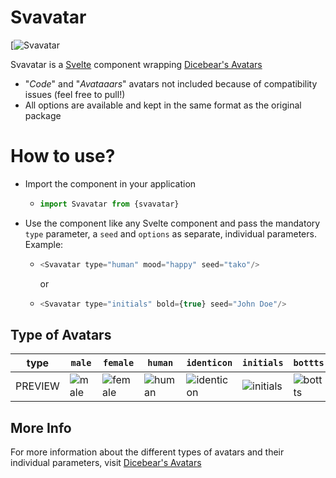 # Svavatar

[![Svavatar](https://gistcdn.githack.com/takoyaro/598dbd30e80846059b6a354d3277edba/raw/1cbc3afd32ba97d85f28f79806b1ce452a741568/svavatarlogo.svg)

Svavatar is a [Svelte](https://svelte.dev) component wrapping [Dicebear's Avatars](https://avatars.dicebear.com)

  - "*Code*" and "*Avataaars*" avatars not included because of compatibility issues (feel free to pull!)
  - All options are available and kept in the same format as the original package

# How to use?

  - Import the component in your application
    - ```js
      import Svavatar from {svavatar}
       ```
  - Use the component like any Svelte component and pass the mandatory `type` parameter, a `seed` and `options` as separate, individual parameters. Example:
    - ```js
      <Svavatar type="human" mood="happy" seed="tako"/>
      ```
      or
    - ```js
      <Svavatar type="initials" bold={true} seed="John Doe"/>
      ```

## Type of Avatars
| type | `male` | `female` | `human` | `identicon` | `initials` | `bottts` | `jdenticon` | `gridy` |
| ------ | ------ | ------ | ------ | ------ | ------ | ------ | ------ | ------ |
|PREVIEW|![male](https://avatars.dicebear.com/api/male/seed.svg)|![female](https://avatars.dicebear.com/api/female/seed.svg)|![human](https://avatars.dicebear.com/api/human/seed.svg)|![identicon](https://avatars.dicebear.com/api/identicon/seed.svg)|![initials](https://avatars.dicebear.com/api/initials/seed.svg)|![bottts](https://avatars.dicebear.com/api/bottts/seed.svg)|![jdenticon](https://avatars.dicebear.com/api/jdenticon/seed.svg)|![gridy](https://avatars.dicebear.com/api/gridy/seed.svg)|

## More Info
For more information about the different types of avatars and their individual parameters, visit [Dicebear's Avatars](https://avatars.dicebear.com)